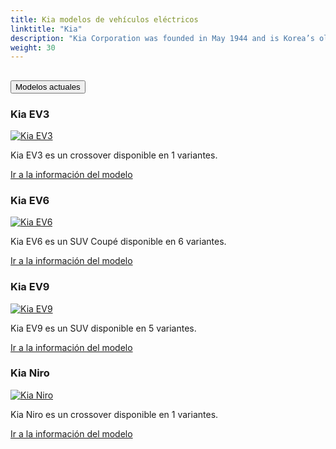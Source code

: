 ```yaml
---
title: Kia modelos de vehículos eléctricos
linktitle: "Kia"
description: "Kia Corporation was founded in May 1944 and is Korea’s oldest manufacturer of motor vehicles. From humble origins making bicycles and motorcycles, Kia has grown – as part of the dynamic, global Hyundai-Kia Automotive Group – to become the world’s fifth largest vehicle manufacturer.  "
weight: 30
---
```

<!-- markdownlint-disable MD033 -->
<!-- markdownlint-disable MD010 -->


<div class="accordion" id="accordionPanelsStayOpenExample">
    <div class="accordion-item">
        <h2 class="accordion-header">
            <button class="accordion-button" type="button" data-bs-toggle="collapse" data-bs-target="#panelsStayOpen-collapseOne" aria-expanded="true" aria-controls="panelsStayOpen-collapseOne">
                        Modelos actuales
            </button>
        </h2>
        <div id="panelsStayOpen-collapseOne" class="accordion-collapse collapse show">
            <div class="accordion-body">
    <div class="container p-3 mb-4 bg-body-tertiary rounded border">
        <h3>Kia EV3</h3>
        <div class="row">
            <div class="col col-12 col-md-6">
                <a href="ev3">
                    <img src="https://media.evkx.net/multimedia/models/kia/ev3/ev3_long_range/main_1_st.jpg" class="img-fluid" alt="Kia EV3" >
                </a>
            </div>
            <div class="col col-12 col-md-6"><p>
Kia EV3 es un crossover disponible en 1 variantes.
</p>
	<a href="ev3/" class="btn btn-outline-primary" role="button">Ir a la información del modelo</a>
		</div>
	</div>
</div>
    <div class="container p-3 mb-4 bg-body-tertiary rounded border">
        <h3>Kia EV6</h3>
        <div class="row">
            <div class="col col-12 col-md-6">
                <a href="ev6">
                    <img src="https://media.evkx.net/multimedia/models/kia/ev6/ev6_standard_range_2wd/main_1_st.jpg" class="img-fluid" alt="Kia EV6" >
                </a>
            </div>
            <div class="col col-12 col-md-6"><p>
Kia EV6 es un SUV Coupé disponible en 6 variantes.
</p>
	<a href="ev6/" class="btn btn-outline-primary" role="button">Ir a la información del modelo</a>
		</div>
	</div>
</div>
    <div class="container p-3 mb-4 bg-body-tertiary rounded border">
        <h3>Kia EV9</h3>
        <div class="row">
            <div class="col col-12 col-md-6">
                <a href="ev9">
                    <img src="https://media.evkx.net/multimedia/models/kia/ev9/ev9_long_range_awd/main_1_st.jpg" class="img-fluid" alt="Kia EV9" >
                </a>
            </div>
            <div class="col col-12 col-md-6"><p>
Kia EV9 es un SUV disponible en 5 variantes.
</p>
	<a href="ev9/" class="btn btn-outline-primary" role="button">Ir a la información del modelo</a>
		</div>
	</div>
</div>
    <div class="container p-3 mb-4 bg-body-tertiary rounded border">
        <h3>Kia Niro</h3>
        <div class="row">
            <div class="col col-12 col-md-6">
                <a href="niro">
                    <img src="https://media.evkx.net/multimedia/models/kia/niro/niro_ev/main_1_st.jpg" class="img-fluid" alt="Kia Niro" >
                </a>
            </div>
            <div class="col col-12 col-md-6"><p>
Kia Niro es un crossover disponible en 1 variantes.
</p>
	<a href="niro/" class="btn btn-outline-primary" role="button">Ir a la información del modelo</a>
		</div>
	</div>
</div>
        </div>
    </div>
</div></div>
